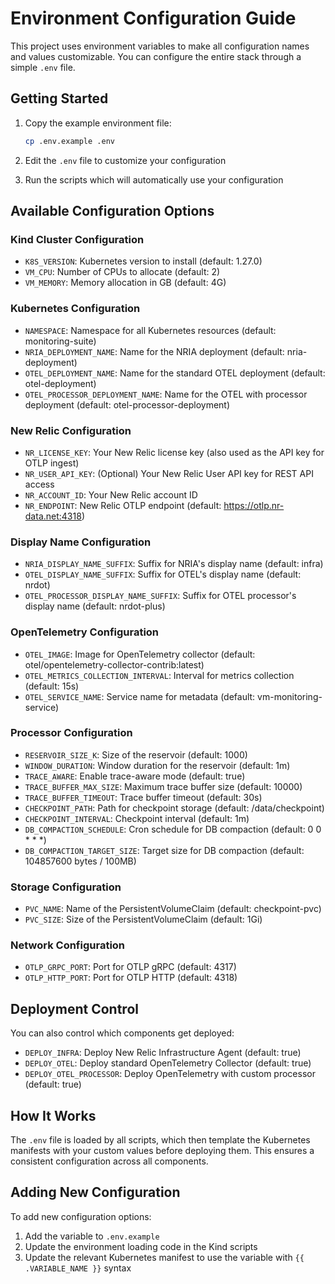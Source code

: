 # Environment Configuration Guide

This project uses environment variables to make all configuration names and values customizable. You can configure the entire stack through a simple `.env` file.

## Getting Started

1. Copy the example environment file:
   ```bash
   cp .env.example .env
   ```

2. Edit the `.env` file to customize your configuration

3. Run the scripts which will automatically use your configuration

## Available Configuration Options

### Kind Cluster Configuration
- `K8S_VERSION`: Kubernetes version to install (default: 1.27.0)
- `VM_CPU`: Number of CPUs to allocate (default: 2)
- `VM_MEMORY`: Memory allocation in GB (default: 4G)

### Kubernetes Configuration
- `NAMESPACE`: Namespace for all Kubernetes resources (default: monitoring-suite)
- `NRIA_DEPLOYMENT_NAME`: Name for the NRIA deployment (default: nria-deployment)
- `OTEL_DEPLOYMENT_NAME`: Name for the standard OTEL deployment (default: otel-deployment)
- `OTEL_PROCESSOR_DEPLOYMENT_NAME`: Name for the OTEL with processor deployment (default: otel-processor-deployment)

### New Relic Configuration
- `NR_LICENSE_KEY`: Your New Relic license key (also used as the API key for OTLP ingest)
- `NR_USER_API_KEY`: (Optional) Your New Relic User API key for REST API access
- `NR_ACCOUNT_ID`: Your New Relic account ID
- `NR_ENDPOINT`: New Relic OTLP endpoint (default: https://otlp.nr-data.net:4318)

### Display Name Configuration
- `NRIA_DISPLAY_NAME_SUFFIX`: Suffix for NRIA's display name (default: infra)
- `OTEL_DISPLAY_NAME_SUFFIX`: Suffix for OTEL's display name (default: nrdot)
- `OTEL_PROCESSOR_DISPLAY_NAME_SUFFIX`: Suffix for OTEL processor's display name (default: nrdot-plus)

### OpenTelemetry Configuration
- `OTEL_IMAGE`: Image for OpenTelemetry collector (default: otel/opentelemetry-collector-contrib:latest)
- `OTEL_METRICS_COLLECTION_INTERVAL`: Interval for metrics collection (default: 15s)
- `OTEL_SERVICE_NAME`: Service name for metadata (default: vm-monitoring-service)

### Processor Configuration
- `RESERVOIR_SIZE_K`: Size of the reservoir (default: 1000)
- `WINDOW_DURATION`: Window duration for the reservoir (default: 1m)
- `TRACE_AWARE`: Enable trace-aware mode (default: true)
- `TRACE_BUFFER_MAX_SIZE`: Maximum trace buffer size (default: 10000)
- `TRACE_BUFFER_TIMEOUT`: Trace buffer timeout (default: 30s)
- `CHECKPOINT_PATH`: Path for checkpoint storage (default: /data/checkpoint)
- `CHECKPOINT_INTERVAL`: Checkpoint interval (default: 1m)
- `DB_COMPACTION_SCHEDULE`: Cron schedule for DB compaction (default: 0 0 * * *)
- `DB_COMPACTION_TARGET_SIZE`: Target size for DB compaction (default: 104857600 bytes / 100MB)

### Storage Configuration
- `PVC_NAME`: Name of the PersistentVolumeClaim (default: checkpoint-pvc)
- `PVC_SIZE`: Size of the PersistentVolumeClaim (default: 1Gi)

### Network Configuration
- `OTLP_GRPC_PORT`: Port for OTLP gRPC (default: 4317)
- `OTLP_HTTP_PORT`: Port for OTLP HTTP (default: 4318)

## Deployment Control

You can also control which components get deployed:

- `DEPLOY_INFRA`: Deploy New Relic Infrastructure Agent (default: true)
- `DEPLOY_OTEL`: Deploy standard OpenTelemetry Collector (default: true)
- `DEPLOY_OTEL_PROCESSOR`: Deploy OpenTelemetry with custom processor (default: true)

## How It Works

The `.env` file is loaded by all scripts, which then template the Kubernetes manifests with your custom values before deploying them. This ensures a consistent configuration across all components.

## Adding New Configuration

To add new configuration options:

1. Add the variable to `.env.example`
2. Update the environment loading code in the Kind scripts
3. Update the relevant Kubernetes manifest to use the variable with `{{ .VARIABLE_NAME }}` syntax